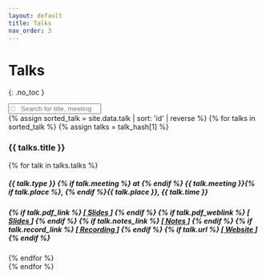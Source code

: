 ```yaml
---
layout: default
title: Talks
nav_order: 3
---
```


# Talks
{: .no_toc }

<!-- {% assign sorted_talk = site.data.publications | where:"type",type | sort: 'year' %}
{% for talk in sorted_talk %}
{% assign talk = talk_hash[1] %}
<ul class="list-group list-group-flush">
  <li class="list-group-item">
    <p> {{ talk.title }} </p>
    <a href="{{ talk.citation_url }}">
    </a>
    {% for author in talk.authors %}
    	{{ author.name }},
    {% endfor %}
  </li>
</ul>
{% endfor %} -->

<div class="row">
  <div class="col-sm-12 mb-3 mt-3">
    <input type="text" id="myFilter" class="form-control" onkeyup="myFunction()" placeholder="&#xF002; &nbsp; Search for title, meeting" style="font-family:Arial, FontAwesome">
  </div>
</div>
<div class="row" id="myItems">
  <div class="col-sm-12 mb-3">
    {% assign sorted_talk = site.data.talk | sort: 'id' | reverse %}
    {% for talks in sorted_talk %}
    {% assign talks = talk_hash[1] %}
    <div class="card border-light">
      <div class="card-body">
        <h3 class="card-title">{{ talks.title }}</h3>
        {% for talk in talks.talks %}
        <h5 class="card-subtitle mb text-muted pb-1"> 
          {{ talk.type }} {% if talk.meeting %} at {% endif %} <b>{{ talk.meeting }}</b>{% if talk.place %}, {% endif %}{{ talk.place }}, {{ talk.time }}
        </h5>
        <h5 class="card-text">
          {% if talk.pdf_link %}
          [<a href="/assets/others/{{ talk.pdf_link }}">
            Slides
          </a>]
          {% endif %}
          {% if talk.pdf_weblink %}
          [<a href="{{ talk.pdf_weblink }}">
            Slides
          </a>]
          {% endif %}
          {% if talk.notes_link %}
          [<a href="{{ talk.notes_link }}">
            Notes
          </a>]
          {% endif %}
          {% if talk.record_link %}
          [<a href="{{ talk.record_link }}">
            Recording
          </a>]
          {% endif %}
          {% if talk.url %}
          [<a href="{{ talk.url }}">
            Website
          </a>]
          {% endif %}
        </h5>
        {% endfor %}
      </div>
    </div>  
    {% endfor %}   
  </div>    
</div>


<script>
  function myFunction() {
    var input, filter, cards, cardContainer, h5, title, i;
    input = document.getElementById("myFilter");
    filter = input.value.toUpperCase();
    cardContainer = document.getElementById("myItems");
    cards = cardContainer.getElementsByClassName("card");
    for (i = 0; i < cards.length; i++) {
        title = cards[i].querySelector(".card-body h3.card-title");
        authors = cards[i].querySelector(".card-body h5.card-subtitle");
        if (title.innerText.toUpperCase().indexOf(filter) > -1 | authors.innerText.toUpperCase().indexOf(filter) > -1) {
            cards[i].style.display = "";
        } else {
            cards[i].style.display = "none";
        }
    }
}
</script>
